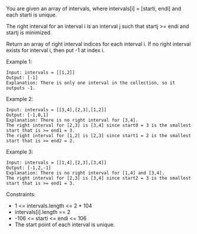 You are given an array of intervals, where intervals[i] = [starti, endi] and each starti is unique.

The right interval for an interval i is an interval j such that startj >= endi and startj is minimized.

Return an array of right interval indices for each interval i. If no right interval exists for interval i, then put -1 at index i.

 

Example 1:
```
Input: intervals = [[1,2]]
Output: [-1]
Explanation: There is only one interval in the collection, so it outputs -1.
```

Example 2:
```
Input: intervals = [[3,4],[2,3],[1,2]]
Output: [-1,0,1]
Explanation: There is no right interval for [3,4].
The right interval for [2,3] is [3,4] since start0 = 3 is the smallest start that is >= end1 = 3.
The right interval for [1,2] is [2,3] since start1 = 2 is the smallest start that is >= end2 = 2.
```

Example 3:
```
Input: intervals = [[1,4],[2,3],[3,4]]
Output: [-1,2,-1]
Explanation: There is no right interval for [1,4] and [3,4].
The right interval for [2,3] is [3,4] since start2 = 3 is the smallest start that is >= end1 = 3.
```

Constraints:

- 1 <= intervals.length <= 2 * 104
- intervals[i].length == 2
- -106 <= starti <= endi <= 106
- The start point of each interval is unique.